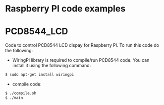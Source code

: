 # Raspberry PI code examples

# PCD8544_LCD

Code to control PCD8544 LCD dispay for Raspberry PI. To run this code do the following:

* WiringPI library is required to compile/run PCD8544 code. You can install it using the following command:

```bash
$ sudo apt-get install wiringpi
```

* compile code:

```bash
$ ./compile.sh
$ ./main
```

